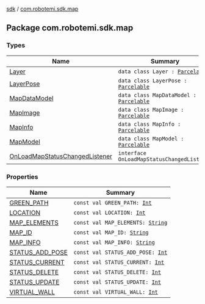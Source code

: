 [sdk](../index.md) / [com.robotemi.sdk.map](./index.md)

## Package com.robotemi.sdk.map

### Types

| Name | Summary |
|---|---|
| [Layer](-layer/index.md) | `data class Layer : `[`Parcelable`](https://developer.android.com/reference/android/os/Parcelable.html) |
| [LayerPose](-layer-pose/index.md) | `data class LayerPose : `[`Parcelable`](https://developer.android.com/reference/android/os/Parcelable.html) |
| [MapDataModel](-map-data-model/index.md) | `data class MapDataModel : `[`Parcelable`](https://developer.android.com/reference/android/os/Parcelable.html) |
| [MapImage](-map-image/index.md) | `data class MapImage : `[`Parcelable`](https://developer.android.com/reference/android/os/Parcelable.html) |
| [MapInfo](-map-info/index.md) | `data class MapInfo : `[`Parcelable`](https://developer.android.com/reference/android/os/Parcelable.html) |
| [MapModel](-map-model/index.md) | `data class MapModel : `[`Parcelable`](https://developer.android.com/reference/android/os/Parcelable.html) |
| [OnLoadMapStatusChangedListener](-on-load-map-status-changed-listener/index.md) | `interface OnLoadMapStatusChangedListener` |

### Properties

| Name | Summary |
|---|---|
| [GREEN_PATH](-g-r-e-e-n_-p-a-t-h.md) | `const val GREEN_PATH: `[`Int`](https://kotlinlang.org/api/latest/jvm/stdlib/kotlin/-int/index.html) |
| [LOCATION](-l-o-c-a-t-i-o-n.md) | `const val LOCATION: `[`Int`](https://kotlinlang.org/api/latest/jvm/stdlib/kotlin/-int/index.html) |
| [MAP_ELEMENTS](-m-a-p_-e-l-e-m-e-n-t-s.md) | `const val MAP_ELEMENTS: `[`String`](https://kotlinlang.org/api/latest/jvm/stdlib/kotlin/-string/index.html) |
| [MAP_ID](-m-a-p_-i-d.md) | `const val MAP_ID: `[`String`](https://kotlinlang.org/api/latest/jvm/stdlib/kotlin/-string/index.html) |
| [MAP_INFO](-m-a-p_-i-n-f-o.md) | `const val MAP_INFO: `[`String`](https://kotlinlang.org/api/latest/jvm/stdlib/kotlin/-string/index.html) |
| [STATUS_ADD_POSE](-s-t-a-t-u-s_-a-d-d_-p-o-s-e.md) | `const val STATUS_ADD_POSE: `[`Int`](https://kotlinlang.org/api/latest/jvm/stdlib/kotlin/-int/index.html) |
| [STATUS_CURRENT](-s-t-a-t-u-s_-c-u-r-r-e-n-t.md) | `const val STATUS_CURRENT: `[`Int`](https://kotlinlang.org/api/latest/jvm/stdlib/kotlin/-int/index.html) |
| [STATUS_DELETE](-s-t-a-t-u-s_-d-e-l-e-t-e.md) | `const val STATUS_DELETE: `[`Int`](https://kotlinlang.org/api/latest/jvm/stdlib/kotlin/-int/index.html) |
| [STATUS_UPDATE](-s-t-a-t-u-s_-u-p-d-a-t-e.md) | `const val STATUS_UPDATE: `[`Int`](https://kotlinlang.org/api/latest/jvm/stdlib/kotlin/-int/index.html) |
| [VIRTUAL_WALL](-v-i-r-t-u-a-l_-w-a-l-l.md) | `const val VIRTUAL_WALL: `[`Int`](https://kotlinlang.org/api/latest/jvm/stdlib/kotlin/-int/index.html) |
